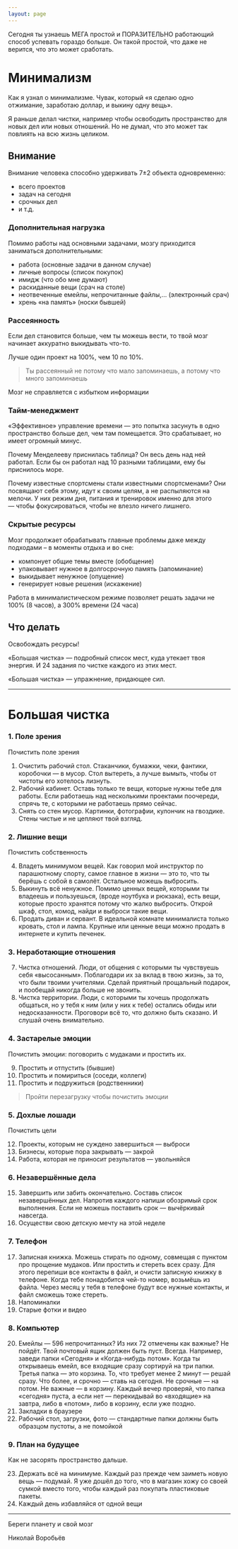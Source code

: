 ```yaml
---
layout: page
---
```


Сегодня ты узнаешь МЕГА простой и ПОРАЗИТЕЛЬНО работающий способ успевать гораздо больше. Он такой простой, что даже не верится, что это может сработать.

# Минимализм

Как я узнал о минимализме. Чувак, который «я сделаю одно отжимание, заработаю доллар, и выкину одну вещь».

Я раньше делал чистки, например чтобы освободить пространство для новых дел или новых отношений. Но не думал, что это может так повлиять на всю жизнь целиком.

## Внимание

Внимание человека способно удерживать 7±2 объекта одновременно:

* всего проектов
* задач на сегодня
* срочных дел
* и т.д.

### Дополнительная нагрузка

Помимо работы над основными задачами, мозгу приходится заниматься дополнительными:

* работа (основные задачи в данном случае)
* личные вопросы (список покупок)
* имидж (что обо мне думают)
* раскиданные вещи (срач на столе)
* неотвеченные емейлы, непрочитанные файлы,... (электронный срач)
* хрень «на память» (носки бывшей)

### Рассеянность

Если дел становится больше, чем ты можешь вести, то твой мозг начинает аккуратно выкидывать что-то.

Лучше один проект на 100%, чем 10 по 10%.

> Ты рассеянный не потому что мало запоминаешь, а потому что много запоминаешь

Мозг не справляется с избытком информации

### Тайм-менеджмент 

«Эффективное» управление времени — это попытка засунуть в одно пространство больше дел, чем там помещается. Это срабатывает, но имеет огромный минус.

Почему Менделееву приснилась таблица? Он весь день над ней работал. Если бы он работал над 10 разными таблицами, ему бы приснилось море.

Почему известные спортсмены стали известными спортсменами? Они посвящают себя этому, идут к своим целям, а не распыляются на мелочи. У них режим дня, питания и тренировок именно для этого — чтобы фокусироваться, чтобы не влезло ничего лишнего.

### Скрытые ресурсы

Мозг продолжает обрабатывать главные проблемы даже между подходами – в моменты отдыха и во сне:

* компонует общие темы вместе (обобщение)
* упаковывает нужное в долгосрочную память (запоминание)
* выкидывает ненужное (опущение)
* генерирует новые решения (искажение)

Работа в минималистическом режиме позволяет решать задачи не 100% (8 часов), а 300% времени (24 часа)

## Что делать

Освобождать ресурсы!

«Большая чистка» — подробный список мест, куда утекает твоя энергия. И 24 задания по чистке каждого из этих мест.

«Большая чистка» — упражнение, придающее сил.

----

# Большая чистка

### 1. Поле зрения

Почистить поле зрения

1. Очистить рабочий стол. Стаканчики, бумажки, чеки, фантики, коробочки — в мусор. Стол вытереть, а лучше вымыть, чтобы от чистоты его хотелось лизнуть.
2. Рабочий кабинет. Оставь только те вещи, которые нужны тебе для работы. Если работаешь над несколькими проектами поочереди, спрячь те, с которыми не работаешь прямо сейчас.
3. Снять со стен мусор. Картинки, фотографии, кулончик на гвоздике. Стены чистые и не цепляют твой взгляд.

### 2. Лишние вещи

Почистить собственность

4. Владеть минимумом вещей. Как говорил мой инструктор по парашютному спорту, самое главное в жизни — это то, что ты берёшь с собой в самолёт. Остальное можешь выбросить.
5. Выкинуть всё ненужное. Помимо ценных вещей, которыми ты владеешь и пользуешься, (вроде ноутбука и рюкзака), есть вещи, которые просто хранятся потому что жалко выбросить. Открой шкаф, стол, комод, найди и выброси такие вещи.
6. Продать диван и сервант. В идеальной комнате минималиста только кровать, стол и лампа. Крупные или ценные вещи можно продать в интернете и купить печенек.

### 3. Неработающие отношения

7. Чистка отношений. Люди, от общения с которыми ты чувствуешь себя «высосанным». Поблагодари их за вклад в твою жизнь, за то, что были твоими учителями. Сделай приятный прощальный подарок, и пообещай никогда больше не звонить.
8. Чистка территории. Люди, с которыми ты хочешь продолжать общаться, но у тебя к ним (или у них к тебе) остались обиды или недосказанности. Проговори всё то, что должно быть сказано. И слушай очень внимательно.

### 4. Застарелые эмоции

Почистить эмоции: поговорить с мудаками и простить их.

9. Простить и отпустить (бывшие)
10. Простить и помириться (соседи, коллеги)
11. Простить и подружиться (родственники)

> Пройти перезагрузку чтобы почистить эмоции

### 5. Дохлые лошади

Почистить цели

12. Проекты, которым не суждено завершиться — выброси
13. Бизнесы, которые пора закрывать — закрой
14. Работа, которая не приносит результатов — увольняйся

### 6. Незавершённые дела

15. Завершить или забить окончательно. Составь список незавершённых дел. Напротив каждого напиши обозримый срок выполнения. Если не можешь поставить срок — вычёркивай навсегда.
16. Осуществи свою детскую мечту на этой неделе

### 7. Телефон

17. Записная книжка. Можешь стирать по одному, совмещая с пунктом про прощение мудаков. Или простить и стереть всех сразу. Для этого перепиши все контакты в файл, и очисти записную книжку в телефоне. Когда тебе понадобится чей-то номер, возьмёшь из файла. Через месяц у тебя в телефоне будут все нужные контакты, и файл сможешь тоже стереть.
18. Напоминалки
19. Старые фотки и видео

### 8. Компьютер

20. Емейлы — 596 непрочитанных? Из них 72 отмечены как важные? Не пойдёт. Твой почтовый ящик должен быть пуст. Всегда. Например, заведи папки «Сегодня» и «Когда-нибудь потом». Когда ты открываешь емейл, все входящие сразу сортируй на три папки. Третья папка — это корзина. То, что требует менее 2 минут — решай сразу. Что более, и срочно — ставь на сегодня. Не срочные — на потом. Не важные — в корзину. Каждый вечер проверяй, что папка «сегодня» пуста, а если нет — перекидывай во «входящие» на завтра, либо в «потом», либо в корзину, если уже поздно.
21. Закладки в браузере
22. Рабочий стол, загрузки, фото — стандартные папки должны быть образцом пустоты, а не помойкой

### 9. План на будущее

Как не засорять пространство дальше.

23. Держать всё на минимуме. Каждый раз прежде чем заиметь новую вещь — подумай. Я уже дошёл до того, что в магазин хожу со своей сумкой вместо того, чтобы каждый раз покупать пластиковые пакеты.
24. Каждый день избавляйся от одной вещи

----

Береги планету и свой мозг

Николай Воробьёв